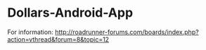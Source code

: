 # Dollars-Android-App
For information: http://roadrunner-forums.com/boards/index.php?action=vthread&forum=8&topic=12